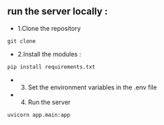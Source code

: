 ## run the server locally :
- 1.Clone the repository
```
git clone
```
- 2.Install the modules :
```
pip install requirements.txt
```
- 3. Set the environment variables in the .env file 
- 4. Run the server 
```
uvicorn app.main:app
```
 

